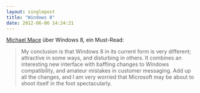 ```yaml
---
layout: singlepost
title: "Windows 8"
date: 2012-06-06 14:24:21
---
```

[Michael Mace](http://mobileopportunity.blogspot.de/2012/05/fear-and-loathing-and-windows-8.html) über Windows 8, ein Must-Read:

> My conclusion is that Windows 8 in its current form is very different; attractive in some ways, and disturbing in others.  It combines an interesting new interface with baffling changes to Windows compatibility, and amateur mistakes in customer messaging.  Add up all the changes, and I am very worried that Microsoft may be about to shoot itself in the foot spectacularly.

